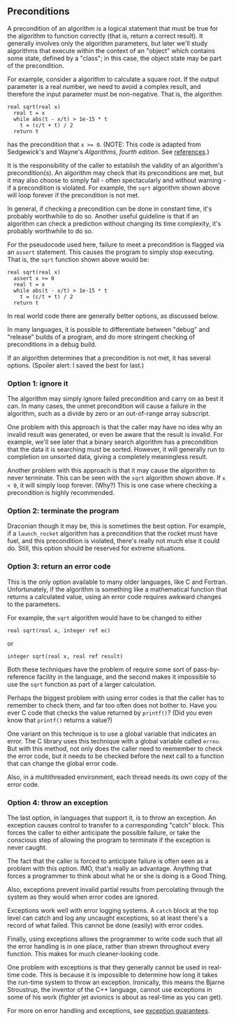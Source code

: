 ## Preconditions

A precondition of an algorithm is a logical statement
that must be true for the algorithm to
function correctly (that is, return a correct result).
It generally involves only the algorithm parameters,
but later we'll study algorithms that execute within
the context of an "object" which contains some state,
defined by a "class"; in this case,
the object state may be part of the precondition.

For example, consider a algorithm to calculate a square root.
If the output parameter is a real number,
we need to avoid a complex result,
and therefore the input parameter must be non-negative.
That is, the algorithm
```
real sqrt(real x)
  real t = x
  while abs(t - x/t) > 1e-15 * t
    t = (c/t + t) / 2
  return t
```
has the precondition that `x >= 0`.
(NOTE: This code is adapted
from Sedgewick's and Wayne's *Algorithms, fourth edition*.
See [references](References.md).)

It is the responsibility of the caller
to establish the validity of an algorithm's precondition(s).
An algorithm may check that its preconditions are met,
but it may also choose to simply
fail - often spectacularly and without warning -
if a precondition is violated.
For example, the `sqrt` algorithm shown above
will loop forever if the precondition is not met.

In general,
if checking a precondition can be done in constant time,
it's probably worthwhile to do so.
Another useful guideline is that if an algorithm
can check a prediction without changing its time
complexity, it's probably worthwhile to do so.

For the pseudocode used here,
failure to meet a precondition
is flagged via an ```assert``` statement.
This causes the program to simply stop executing.
That is, the ```sqrt``` function shown above would be:
```
real sqrt(real x)
  assert x >= 0
  real t = x
  while abs(t - x/t) > 1e-15 * t
    t = (c/t + t) / 2
  return t
```
In real world code there are generally better options,
as discussed below.

In many languages,
it is possible to differentiate between "debug"
and "release" builds of a program, and do more stringent
checking of preconditions in a debug build.

If an algorithm determines that a precondition is not met,
it has several options.
(Spoiler alert: I saved the best for last.)

### Option 1: ignore it
The algorithm may simply ignore failed precondition
and carry on as best it can.
In many cases, the unmet precondition will cause a failure
in the algorithm,
such as a divide by zero or an out-of-range array subscript.

One problem with this approach is that the caller may have
no idea why an invalid result was generated,
or even be aware that the result is invalid.
For example, we'll see later that a binary search algorithm
has a precondition that the data it is searching must be sorted.
However, it will generally run to completion on unsorted data,
giving a completely meaningless result.

Another problem with this approach is that it may cause
the algorithm to never terminate.
This can be seen
with the `sqrt` algorithm shown above.
If `x < 0`, it will simply loop forever.  (Why?)
This is one case where checking a precondition
is highly recommended.

### Option 2: terminate the program
Draconian though it may be, this is sometimes the best option.
For example, if a `launch_rocket` algorithm has a precondition
that the rocket must have fuel, and this precondition is violated,
there's really not much else it could do.
Still, this option should be reserved for extreme situations.

### Option 3: return an error code
This is the only option available to many older languages,
like C and Fortran.
Unfortunately, if the algorithm is something like a mathematical
function that returns a calculated value,
using an error code requires awkward changes to the parameters.

For example, the `sqrt` algorithm would have to be changed to either
```
real sqrt(real x, integer ref ec)
```
or
```
integer sqrt(real x, real ref result)
```
Both these techniques have the problem of require some sort
of pass-by-reference facility in the language,
and the second makes it impossible to use the `sqrt`
function as part of a larger calculation.

Perhaps the biggest problem with using error codes
is that the caller has to remember to check them,
and far too often does not bother to.
Have you ever C code that checks the value returned
by `printf()`?
(Did you even know that `printf()` returns a value?)

One variant on this technique is to use a global variable
that indicates an error.
The C library uses this technique with a global variable called `errno`.
But with this method,
not only does the caller need to reemember to check the error code,
but it needs to be checked before the next call to a function
that can change the global error code.

Also, in a multithreaded environment,
each thread needs its own copy of the error code.

### Option 4: throw an exception
The last option, in languages that support it,
is to throw an exception.
An exception causes control to transfer to a corresponding
"catch" block.
This forces the caller to either anticipate the
possible failure,
or take the conscious step of allowing the program
to terminate if the exception is never caught.

The fact that the caller is forced to anticipate failure
is often seen as a problem with this option.
IMO, that's really an advantage.
Anything that forces a programmer to think about
what he or she is doing is a Good Thing.

Also, exceptions prevent invalid partial results
from percolating through the system
as they would when error codes are ignored.

Exceptions work well with error logging systems.
A `catch` block at the top level can catch and log
any uncaught exceptions,
so at least there's a record of what failed.
This cannot be done (easily) with error codes.

Finally, using exceptions allows the programmer to write
code such that all the error handling is in one place,
rather than strewn throughout every function.
This makes for much cleaner-looking code.

One problem with exceptions is that they generally
cannot be used in real-time code.
This is because it is impossible to determine
how long it takes the run-time system to throw an exception.
Ironically, this means the Bjarne Stroustrup,
the inventor of the C++ language,
cannot use exceptions in some of his work
(fighter jet avionics is about as real-time
as you can get).

For more on error handling and exceptions,
see [exception guarantees](Exception-guarantees.md).

